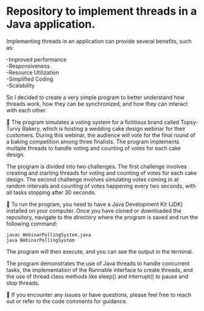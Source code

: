 # Repository to implement threads in a Java application.

Implementing threads in an application can provide several benefits, such as:

-Improved performance<br>
-Responsiveness<br>
-Resource Utilization<br>
-Simplified Coding<br>
-Scalability<br>

So I decided to create a very simple program to better understand how threads work, how they can be synchronized, and how they can interact with each other.

🧵 The program simulates a voting system for a fictitious brand called Topsy-Turvy Bakery, which is hosting a wedding cake design webinar for their customers. During this webinar, the audience will vote for the final round of a baking competition among three finalists. The program implements multiple threads to handle voting and counting of votes for each cake design.

The program is divided into two challenges. The first challenge involves creating and starting threads for voting and counting of votes for each cake design. The second challenge involves simulating votes coming in at random intervals and counting of votes happening every two seconds, with all tasks stopping after 30 seconds.

🧵 To run the program, you need to have a Java Development Kit (JDK) installed on your computer. Once you have cloned or downloaded the repository, navigate to the directory where the program is saved and run the following command:


`javac WebinarPollingSystem.java`<br>
`java WebinarPollingSystem`


The program will then execute, and you can see the output in the terminal.

The program demonstrates the use of Java threads to handle concurrent tasks, the implementation of the Runnable interface to create threads, and the use of thread class methods like sleep() and interrupt() to pause and stop threads.

🧵 If you encounter any issues or have questions, please feel free to reach out or refer to the code comments for guidance.
